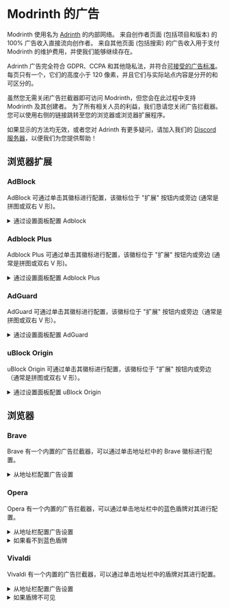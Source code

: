 # Modrinth 的广告

Modrinth 使用名为 [Adrinth](https://adrinth.com) 的内部网络。 来自创作者页面 (包括项目和版本) 的 100% 广告收入直接流向创作者。 来自其他页面 (包括搜索) 的广告收入用于支付 Modrinth 的维护费用，并使我们能够继续存在。

Adrinth 广告完全符合 GDPR、CCPA 和其他隐私法，并符合[可接受的广告标准](https://acceptableads.com/standard/)。 每页只有一个，它们的高度小于 120 像素，并且它们与实际站点内容是分开的和可区分的。

虽然您无需关闭广告拦截器即可访问 Modrinth，但您会在此过程中支持 Modrinth 及其创建者。 为了所有相关人员的利益，我们恳请您关闭广告拦截器。 您可以使用右侧的链接跳转至您的浏览器或浏览器扩展程序。

如果显示的方法均无效，或者您对 Adrinth 有更多疑问，请加入我们的 [Discord 服务器](https://discord.gg/EUHuJHt)，以便我们为您提供帮助！

## 浏览器扩展

### AdBlock

AdBlock 可通过单击其徽标进行配置，该徽标位于 "扩展" 按钮内或旁边 (通常是拼图或双右 V 形)。

<details><summary>通过设置面板配置 Adblock</summary>

在设置面板中，禁用广告拦截扩展非常容易。只需点击 "在此站点上暂停" 下的 "始终"。

![AdBlock](../../../../../static/img/ads/adblock.png)

如果这仍然不起作用，您的浏览器可能也有自己的广告屏蔽器。请参阅本页上您的浏览器部分。

</details>

### Adblock Plus

Adblock Plus 可通过单击其徽标进行配置，该徽标位于 "扩展" 按钮内或旁边 (通常是拼图或双右 V 形)。

<details><summary>通过设置面板配置 Adblock Plus</summary>

在设置面板中，禁用广告拦截扩展非常容易。 只需单击 "此网站" 的开关，并在出现提示时刷新。

![Adblock Plus](../../../../../static/img/ads/adblockplus.png)

如果这仍然不起作用，您的浏览器可能也有自己的广告屏蔽器。请参阅本页上您的浏览器部分。

</details>

### AdGuard

AdGuard 可通过单击其徽标进行配置，该徽标位于 "扩展" 按钮内或旁边（通常是拼图或双右 V 形）。

<details><summary>通过设置面板配置 AdGuard</summary>

在设置面板中，禁用广告拦截扩展非常容易。 只需单击切换即可完成！

![AdGuard](../../../../../static/img/ads/adguard.png)

如果这仍然不起作用，您的浏览器可能也有自己的广告屏蔽器。 请参阅本页上您的浏览器部分。

</details>

### uBlock Origin

uBlock Origin 可通过单击其徽标进行配置，该徽标位于 "扩展" 按钮内或旁边（通常是拼图或双右 V 形）。

<details><summary>通过设置面板配置 uBlock Origin</summary>

在设置面板中，禁用 Modrinth 上的广告非常容易。 只需单击蓝色大电源按钮，然后单击旁边的旋转箭头即可刷新页面。

![uBlock Origin](../../../../../static/img/ads/ublockorigin.png)

如果这仍然不起作用，您的浏览器可能也有自己的广告屏蔽器。 请参阅本页上您的浏览器部分。

</details>

## 浏览器

### Brave

Brave 有一个内置的广告拦截器，可以通过单击地址栏中的 Brave 徽标进行配置。

<details><summary>从地址栏配置广告设置</summary>

要允许从此菜单显示 Modrinth 的广告，请进入 `高级控件` 并将第一个设置更改为 `允许所有跟踪器和广告`。

![Brave](../../../../../static/img/ads/brave.png)

或者，如果你不熟悉高级选项，也可以直接关闭 Brave 在 Modrinth 上的广告拦截功能。

</details>

### Opera

Opera 有一个内置的广告拦截器，可以通过单击地址栏中的蓝色盾牌对其进行配置。

<details><summary>从地址栏配置广告设置</summary>

有两种方法可以让 Modrinth 的广告在点击蓝色盾牌后显示。 您可以:
1. 单击广告的 `关闭此网站` 按钮，或
2. 切换 `允许可接受的广告`

最后面板应该是这样的:

![Opera](../../../../../static/img/ads/opera.png)

</details>

<details><summary>如果看不到蓝色盾牌</summary>

如果蓝色盾牌不可见，您可以前往 [Opera 的设置](opera://settings/adBlockerExceptions) 手动添加例外。 为 `[*.]modrinth.com` 添加例外。

![Opera](../../../../../static/img/ads/operaalt.png)

</details>

### Vivaldi

Vivaldi 有一个内置的广告拦截器，可以通过单击地址栏中的盾牌对其进行配置。

<details><summary>从地址栏配置广告设置</summary>

要允许 Modrinth 的广告从此菜单中显示，请将 Modrinth 的保护从 `Block Trackers and Ads` 降级为 `Block Trackers`。

![Vivaldi](../../../../../static/img/ads/vivaldi.png)

</details>

<details><summary>如果盾牌不可见</summary>

如果盾牌不可见，您可以通过前往 [Vivaldi 的隐私设置](vivaldi://settings/privacy/) 手动添加例外。 为 `modrinth.com` 添加一个例外，并将级别设置为 `Block Trackers`。

![Vivaldi](../../../../../static/img/ads/vivaldialt.png)

</details>
